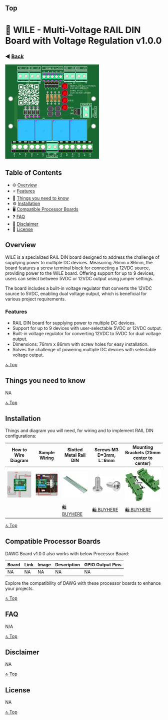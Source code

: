 ## Top
# 🎉 WILE - Multi-Voltage RAIL DIN Board with Voltage Regulation v1.0.0
### ◀️ [Back](/)
<img src="images/3dv1.png" alt="PCB Back" width="300">

<!--📷-->

## Table of Contents

- 🌐 [Overview](#overview)
- ⭐ [Features](#features)
- 🤔 [Things you need to know](#things-you-need-to-know)
- ⚙️ [Installation](#installation)
- 🖥️ [Compatible Processor Boards](#compatible-processor-boards)
- ❓ [FAQ](#faq)
- 📜 [Disclaimer](#disclaimer)
- 📝 [License](#license)

## Overview

WILE is a specialized RAIL DIN board designed to address the challenge of supplying power to multiple DC devices. Measuring 76mm x 86mm, the board features a screw terminal block for connecting a 12VDC source, providing power to the WILE board. Offering support for up to 9 devices, users can select between 5VDC or 12VDC output using jumper settings.

The board includes a built-in voltage regulator that converts the 12VDC source to 5VDC, enabling dual voltage output, which is beneficial for various project requirements.

### Features
- RAIL DIN board for supplying power to multiple DC devices.
- Support for up to 9 devices with user-selectable 5VDC or 12VDC output.
- Built-in voltage regulator for converting 12VDC to 5VDC for dual voltage output.
- Dimensions: 76mm x 86mm with screw holes for easy installation.
- Solves the challenge of powering multiple DC devices with selectable voltage output.


[🔝 Top](#top)

## Things you need to know

NA

[🔝 Top](#top)

## Installation

Things and diagram you will need, for wiring and to implement RAIL DIN configurations:

| How to Wire Diagram | Sample Wiring | Slotted Metal Rail DIN  | Screws M3 D=3mm, L=6mm   | Mounting Brackets (25mm center to center) |
|--------------------|--------------------------------------------|-------------------------------------------------------------------------------------------------------|--------------------------------------------------------------------------------------------------------------------------------------------------|---------------|
| <img src="images/ex1.png" alt="PCB Back" width="150"> | <img src="images/wiring2.png" alt="PCB Back" width="150"> | <img src="images/slotted-metal-rail-din1.jpg" alt="PCB Back" width="150"> | <img src="images/m3-screws1.jpg" alt="PCB Back" width="150"> | <img src="images/rail-din-mounting-bracket1.png" alt="PCB Back" width="150"> |
|||[🛍️ BUYHERE](#)|[🛍️ BUYHERE](#)|[🛍️ BUYHERE](#)|

  
[🔝 Top](#top)

## Compatible Processor Boards

DAWG Board v1.0.0 also works with below Processor Board:

| Board              | Link                                       | Image                                                                                                 | Description                                                                                                                                      | GPIO Output Pins     |
|--------------------|--------------------------------------------|-------------------------------------------------------------------------------------------------------|--------------------------------------------------------------------------------------------------------------------------------------------------|---------------|
| NA | NA | NA | NA | NA |



Explore the compatibility of DAWG with these processor boards to enhance your projects.

[🔝 Top](#top)

## FAQ

N/A

[🔝 Top](#top)

## Disclaimer

NA

[🔝 Top](#top)

## License

NA

[🔝 Top](#top)

<!--

i am creating an amazon listing for below special purpose printed circuit board, this board primary purpose is to 
act as a mounting board for ESP8266 nodeMCU V3,  

create an amazon listing descriptions in HTML format with complete cool emoji, should be easy to read and use simple terms 

and create also a bulleted features

extract this from below summary

the format is 

TITLE
DESCRIPTIONS 
FEATURES


FOGHORN BOARD
MOUNTING dual 15 pins female headers FOR ESP8266 NODEMCU V3
15 pins male and female mapped to ESP module pins for ease of use using jumper wires connections to projects
analog pin header for A0 
5 pins terminal screw block mapped directly to ground, gpio 4,5,12 and 14 microcontroller
dc supply options choose between 5vdc directly to VIN or 12vdc power source and use built in 
dc regulator to convert 12vdc to produce 5vdc and send to VIN, to use this option you need to short the XX jumper pins of JP1
there are also two pin male/female headers for allowing user to connect using jumper wires, 

the board layout  76 mm width by 86 mm high is designed to be RAIL DIN compatible, with screw hole on the sides of 25mm center to center spacing 

DHT header ready, you can insert DHT11 or DHT22 in the 5 pins female headers, 

all headers pins are 1.24mm standard spacing

-->
